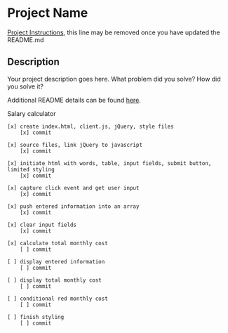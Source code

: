 # Project Name

[Project Instructions](./INSTRUCTIONS.md), this line may be removed once you have updated the README.md

## Description

Your project description goes here. What problem did you solve? How did you solve it?

Additional README details can be found [here](https://github.com/PrimeAcademy/readme-template/blob/master/README.md).


Salary calculator

    [x] create index.html, client.js, jQuery, style files
        [x] commit

    [x] source files, link jQuery to javascript
        [x] commit

    [x] initiate html with words, table, input fields, submit button, limited styling
        [x] commit

    [x] capture click event and get user input
        [x] commit

    [x] push entered information into an array
        [x] commit

    [x] clear input fields
        [x] commit

    [x] calculate total monthly cost
        [ ] commit

    [ ] display entered information
        [ ] commit

    [ ] display total monthly cost
        [ ] commit

    [ ] conditional red monthly cost
        [ ] commit

    [ ] finish styling
        [ ] commit